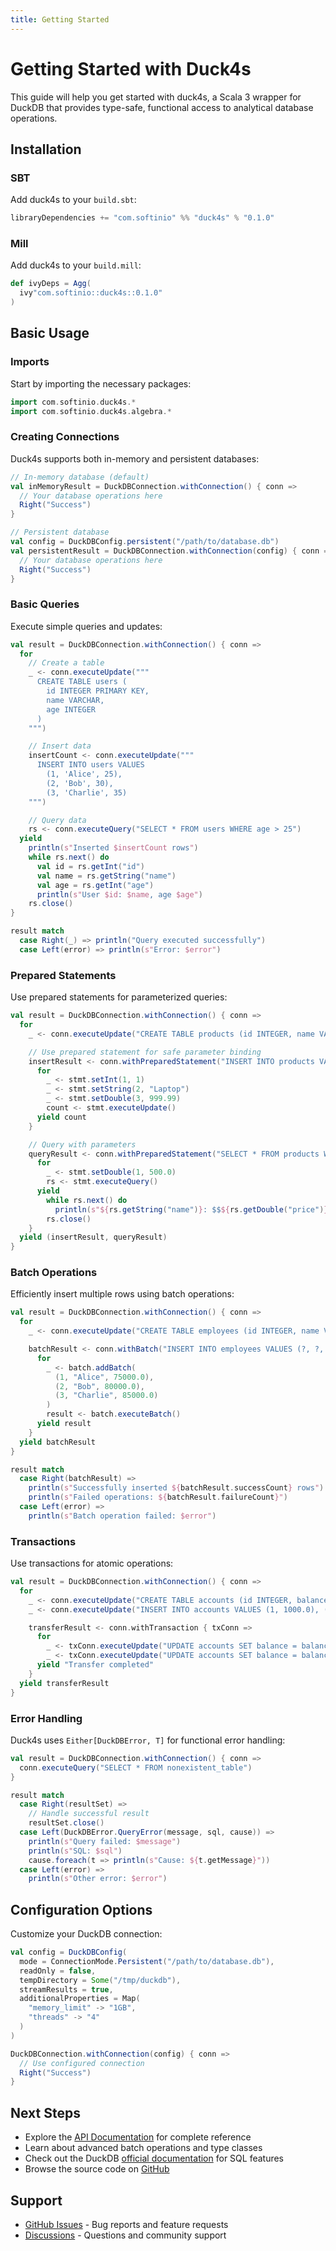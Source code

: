 ```yaml
---
title: Getting Started
---
```


# Getting Started with Duck4s

This guide will help you get started with duck4s, a Scala 3 wrapper for DuckDB that provides type-safe, functional access to analytical database operations.

## Installation

### SBT

Add duck4s to your `build.sbt`:

```sbt
libraryDependencies += "com.softinio" %% "duck4s" % "0.1.0"
```

### Mill

Add duck4s to your `build.mill`:

```scala sc:nocompile
def ivyDeps = Agg(
  ivy"com.softinio::duck4s::0.1.0"
)
```

## Basic Usage

### Imports

Start by importing the necessary packages:

```scala sc-name:Imp.scala
import com.softinio.duck4s.*
import com.softinio.duck4s.algebra.*
```

### Creating Connections

Duck4s supports both in-memory and persistent databases:

```scala sc-compile-with:Imp.scala
// In-memory database (default)
val inMemoryResult = DuckDBConnection.withConnection() { conn =>
  // Your database operations here
  Right("Success")
}

// Persistent database
val config = DuckDBConfig.persistent("/path/to/database.db")
val persistentResult = DuckDBConnection.withConnection(config) { conn =>
  // Your database operations here
  Right("Success")
}
```

### Basic Queries

Execute simple queries and updates:

```scala sc-compile-with:Imp.scala
val result = DuckDBConnection.withConnection() { conn =>
  for
    // Create a table
    _ <- conn.executeUpdate("""
      CREATE TABLE users (
        id INTEGER PRIMARY KEY,
        name VARCHAR,
        age INTEGER
      )
    """)

    // Insert data
    insertCount <- conn.executeUpdate("""
      INSERT INTO users VALUES
        (1, 'Alice', 25),
        (2, 'Bob', 30),
        (3, 'Charlie', 35)
    """)

    // Query data
    rs <- conn.executeQuery("SELECT * FROM users WHERE age > 25")
  yield
    println(s"Inserted $insertCount rows")
    while rs.next() do
      val id = rs.getInt("id")
      val name = rs.getString("name")
      val age = rs.getInt("age")
      println(s"User $id: $name, age $age")
    rs.close()
}

result match
  case Right(_) => println("Query executed successfully")
  case Left(error) => println(s"Error: $error")
```

### Prepared Statements

Use prepared statements for parameterized queries:

```scala sc-compile-with:Imp.scala
val result = DuckDBConnection.withConnection() { conn =>
  for
    _ <- conn.executeUpdate("CREATE TABLE products (id INTEGER, name VARCHAR, price DOUBLE)")

    // Use prepared statement for safe parameter binding
    insertResult <- conn.withPreparedStatement("INSERT INTO products VALUES (?, ?, ?)") { stmt =>
      for
        _ <- stmt.setInt(1, 1)
        _ <- stmt.setString(2, "Laptop")
        _ <- stmt.setDouble(3, 999.99)
        count <- stmt.executeUpdate()
      yield count
    }

    // Query with parameters
    queryResult <- conn.withPreparedStatement("SELECT * FROM products WHERE price > ?") { stmt =>
      for
        _ <- stmt.setDouble(1, 500.0)
        rs <- stmt.executeQuery()
      yield
        while rs.next() do
          println(s"${rs.getString("name")}: $$${rs.getDouble("price")}")
        rs.close()
    }
  yield (insertResult, queryResult)
}
```

### Batch Operations

Efficiently insert multiple rows using batch operations:

```scala sc-compile-with:Imp.scala
val result = DuckDBConnection.withConnection() { conn =>
  for
    _ <- conn.executeUpdate("CREATE TABLE employees (id INTEGER, name VARCHAR, salary DOUBLE)")

    batchResult <- conn.withBatch("INSERT INTO employees VALUES (?, ?, ?)") { batch =>
      for
        _ <- batch.addBatch(
          (1, "Alice", 75000.0),
          (2, "Bob", 80000.0),
          (3, "Charlie", 85000.0)
        )
        result <- batch.executeBatch()
      yield result
    }
  yield batchResult
}

result match
  case Right(batchResult) =>
    println(s"Successfully inserted ${batchResult.successCount} rows")
    println(s"Failed operations: ${batchResult.failureCount}")
  case Left(error) =>
    println(s"Batch operation failed: $error")
```

### Transactions

Use transactions for atomic operations:

```scala sc-compile-with:Imp.scala
val result = DuckDBConnection.withConnection() { conn =>
  for
    _ <- conn.executeUpdate("CREATE TABLE accounts (id INTEGER, balance DOUBLE)")
    _ <- conn.executeUpdate("INSERT INTO accounts VALUES (1, 1000.0), (2, 500.0)")

    transferResult <- conn.withTransaction { txConn =>
      for
        _ <- txConn.executeUpdate("UPDATE accounts SET balance = balance - 100 WHERE id = 1")
        _ <- txConn.executeUpdate("UPDATE accounts SET balance = balance + 100 WHERE id = 2")
      yield "Transfer completed"
    }
  yield transferResult
}
```

### Error Handling

Duck4s uses `Either[DuckDBError, T]` for functional error handling:

```scala sc-compile-with:Imp.scala
val result = DuckDBConnection.withConnection() { conn =>
  conn.executeQuery("SELECT * FROM nonexistent_table")
}

result match
  case Right(resultSet) =>
    // Handle successful result
    resultSet.close()
  case Left(DuckDBError.QueryError(message, sql, cause)) =>
    println(s"Query failed: $message")
    println(s"SQL: $sql")
    cause.foreach(t => println(s"Cause: ${t.getMessage}"))
  case Left(error) =>
    println(s"Other error: $error")
```

## Configuration Options

Customize your DuckDB connection:

```scala sc-compile-with:Imp.scala
val config = DuckDBConfig(
  mode = ConnectionMode.Persistent("/path/to/database.db"),
  readOnly = false,
  tempDirectory = Some("/tmp/duckdb"),
  streamResults = true,
  additionalProperties = Map(
    "memory_limit" -> "1GB",
    "threads" -> "4"
  )
)

DuckDBConnection.withConnection(config) { conn =>
  // Use configured connection
  Right("Success")
}
```

## Next Steps

- Explore the [API Documentation](../index.html) for complete reference
- Learn about advanced batch operations and type classes
- Check out the DuckDB [official documentation](https://duckdb.org/docs/) for SQL features
- Browse the source code on [GitHub](https://github.com/softinio/duck4s)

## Support

- [GitHub Issues](https://github.com/softinio/duck4s/issues) - Bug reports and feature requests
- [Discussions](https://github.com/softinio/duck4s/discussions) - Questions and community support

